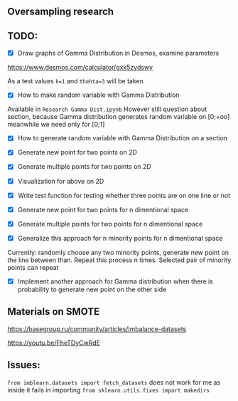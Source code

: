 ## Oversampling research

## TODO:
- [x] Draw graphs of Gamma Distribution in Desmos, examine parameters

https://www.desmos.com/calculator/gxk5zydswy

As a test values `k=1` and `thehta=3` will be taken 

- [x] How to make random variable with Gamma Distribution


Available in `Research Gamma Dist.ipynb`
However still question about section, because Gamma distribution generates random variable on [0;+oo] meanwhile we need only for [0;1]

- [x] How to generate random variable with Gamma Distribution on a section

- [x] Generate new point for two points on 2D

- [x] Generate multiple points for two points on 2D

- [x] Visualization for above on 2D

- [x] Write test function for testing whether three points are on one line or not

- [x] Generate new point for two points for n dimentional space

- [x] Generate multiple points for two points for n dimentional space

- [x] Generalize this approach for n minority points for n dimentional space

Currently: randomly choose any two minority points, generate new point on the line between than. Repeat this process n times. Selected pair of minority points can repeat

- [x] Implement another approach for Gamma distribution when there is probability to generate new point on the other side

## Materials on SMOTE

https://basegroup.ru/community/articles/imbalance-datasets

https://youtu.be/FheTDyCwRdE


## Issues:

`from imblearn.datasets import fetch_datasets` does not work for me as inside it fails in importing `from sklearn.utils.fixes import makedirs`
